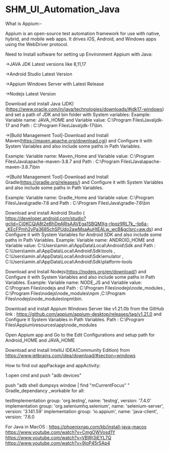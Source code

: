 # SHM_UI_Automation_Java
What is Appium:-

Appium is an open-source test automation framework for use with native, hybrid, and mobile web apps. It drives iOS, Android, and Windows apps using the WebDriver protocol.

Need to Install software for setting up Environment Appium with Java:

→JAVA JDK Latest versions like 8,11,17

→Android Studio Latest Version

→Appium Windows Server with Latest Release

→Nodejs Latest Version

Download and install Java (JDK) (https://www.oracle.com/in/java/technologies/downloads/#jdk17-windows) and set a path of JDK and bin folder with System variables:
Example: Variable name: JAVA_HOME and Variable value: C:\Program Files\Java\jdk-17 and Path : C:\Program Files\Java\jdk-17\bin.

->[Build Management Tool]-Download and Install Maven(https://maven.apache.org/download.cgi) and Configure it with System Variables and also include some paths in Path Variables.

Example: Variable name: Maven_Home and Variable value: C:\Program Files\Java\apache-maven-3.8.7 and Path : C:\Program Files\Java\apache-maven-3.8.7\bin

->[Build Management Tool]-Download and Install Gradle(https://gradle.org/releases/) and Configure it with System Variables and also include some paths in Path Variables.

Example: Variable name: Gradle_Home and Variable value: C:\Program Files\Java\gradle-7.6 and Path : C:\Program Files\Java\gradle-7.6\bin

Download and install Android Studio ( https://developer.android.com/studio?gclid=Cj0KCQiA8t2eBhDeARIsAAVEga1SBQMXg-rlpqz9RL7k_-Ip6a-_KEcFPmh2yPa3685chSPUdo2awMsaAuHtEALw_wcB&gclsrc=aw.ds) and Configure it with System Variables for Android SDK and also include some paths in Path Variables.
Example: Variable name: ANDROID_HOME and Variable value: C:\Users\amin.al\AppData\Local\Android\Sdk and Path : C:\Users\amin.al\AppData\Local\Android\Sdk\tools , C:\Users\amin.al\AppData\Local\Android\Sdk\emulator , C:\Users\amin.al\AppData\Local\Android\Sdk\platform-tools

Download and Install Nodejs(https://nodejs.org/en/download/) and Configure it with System Variables and also include some paths in Path Variables.
Example: Variable name: NODE_JS and Variable value: C:\Program Files\nodejs and Path : C:\Program Files\nodejs\node_modules , C:\Program Files\nodejs\node_modules\npm ,C:\Program Files\nodejs\node_modules\npm\bin.

Download and install Appium Windows Server like v1.21.0b from the GitHub link : https://github.com/appium/appium-desktop/releases/tag/v1.21.0 and Configure it System Variables in Path Variables.
Path : C:\Program Files\Appium\resources\app\node_modules

Open Appium app and Go to the Edit Configurations and setup path for Android_HOME and JAVA_HOME

Download and Install IntelliJ IDEA(Community Edition) from https://www.jetbrains.com/idea/download/#section=windows

How to find out appPackage and appActivity:

1.open cmd and push "adb devices"

push "adb shell dumpsys window | find "mCurrentFocus" "
Gradle_dependancy _workable for all:

testImplementation group: 'org.testng', name: 'testng', version: '7.4.0' implementation group: 'org.seleniumhq.selenium', name: 'selenium-server', version: '3.141.59' implementation group: 'io.appium', name: 'java-client', version: '7.6.0

For Java in MacOS :
https://phoenixnap.com/kb/install-java-macos
https://www.youtube.com/watch?v=CmgOWVosd1Y
https://www.youtube.com/watch?v=VBWj3iEYL7Q
https://www.youtube.com/watch?v=9IoP45r5Ap4
